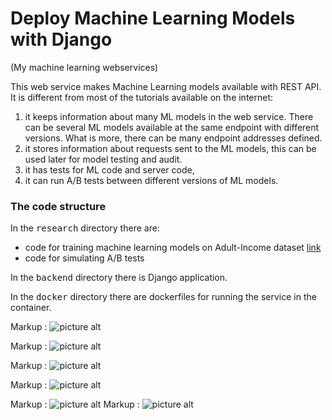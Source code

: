 # Deploy Machine Learning Models with Django
(My machine learning webservices)

This web service makes Machine Learning models available with REST API. It is different from most of the tutorials available on the internet: 
1. it keeps information about many ML models in the web service. There can be several ML models available at the same endpoint with different versions. What is more, there can be many endpoint addresses defined. 
2. it stores information about requests sent to the ML models, this can be used later for model testing and audit.
3. it has tests for ML code and server code,
4. it can run A/B tests between different versions of ML models.


### The code structure 
In the <kbd>research</kbd> directory there are:
* code for training machine learning models on Adult-Income dataset [link](https://raw.githubusercontent.com/pplonski/datasets-for-start/master/adult/data.csv) 
* code for simulating A/B tests 

In the <kbd>backend</kbd> directory there is Django application.

In the <kbd>docker</kbd> directory there are dockerfiles for running the service in the container.


Markup : ![picture alt]("https://github.com/Kumar021/ml_web_services/blob/main/image/ml_algorithm_code.png")

Markup : ![picture alt]("https://github.com/Kumar021/ml_web_services/blob/main/image/ab_test.png")

Markup : ![picture alt]("https://github.com/Kumar021/ml_web_services/blob/main/image/api_endpoints.png")

Markup : ![picture alt]("https://github.com/Kumar021/ml_web_services/blob/main/image/Predict-%E2%80%93-result_endpoints.png")

Markup : ![picture alt]("https://github.com/Kumar021/ml_web_services/blob/main/image/MLRequest-object-2-Change-ml-request-Django-site-admin.png")
Markup : ![picture alt](http://via.placeholder.com/200x150 "Title is optional")
